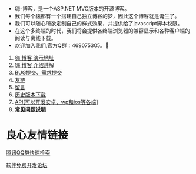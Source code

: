 - 嗨-博客，是一个ASP.NET MVC版本的开源博客。
- 我们每个猿都有一个搭建自己独立博客的梦，因此这个博客就是诞生了。
- 我们可以随心所欲定制自己的样式效果，并提供给了javascript脚本权限。
- 在这个多终端的时代，我们将会提供各终端浏览器的兼容显示和各种客户端的阅读与离线下载。
- 欢迎加入我们,官方Q群：469075305。:clap:

1. [嗨 博客 演示地址](http://haojima.net/)
1. [嗨 博客 介绍讲解](http://www.cnblogs.com/zhaopei/p/4783986.html)
1. [BUG提交、需求提交](http://blog.haojima.net/UserBlog/BUG)
1. [友链](http://haojima.net/UserBlog/FriendlyLink)
1. [留言](http://haojima.net/UserBlog/Message)
1. [历史版本下载](http://www.haojima.net/UserBlog/Download)
1. [API[可以开发安卓、wp和ios等各端]](http://haojima.net/SwaggerUI/)
1. [**常见问题说明**](http://git.oschina.net/zhaopeiym/Hi-Blogs/wikis/%E6%B3%A8%E6%84%8F%E9%97%AE%E9%A2%98)

 # 良心友情链接

[腾讯QQ群快速检索](http://u.720life.cn/s/8cf73f7c)

[软件免费开发论坛](http://u.720life.cn/s/bbb01dc0)